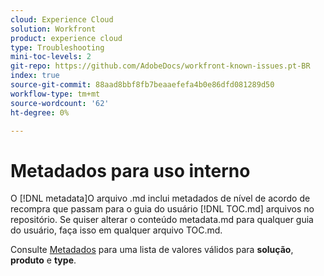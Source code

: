 ```yaml
---
cloud: Experience Cloud
solution: Workfront
product: experience cloud
type: Troubleshooting
mini-toc-levels: 2
git-repo: https://github.com/AdobeDocs/workfront-known-issues.pt-BR
index: true
source-git-commit: 88aad8bbf8fb7beaaefefa4b0e86dfd081289d50
workflow-type: tm+mt
source-wordcount: '62'
ht-degree: 0%

---
```



# Metadados para uso interno

O [!DNL metadata]O arquivo .md inclui metadados de nível de acordo de recompra que passam para o guia do usuário [!DNL TOC.md] arquivos no repositório. Se quiser alterar o conteúdo metadata.md para qualquer guia do usuário, faça isso em qualquer arquivo TOC.md.

Consulte [Metadados](https://experienceleague.adobe.com/docs/authoring-guide-exl/using/editing/user-guide-setup/metadata.html) para uma lista de valores válidos para **solução**, **produto** e **type**.
